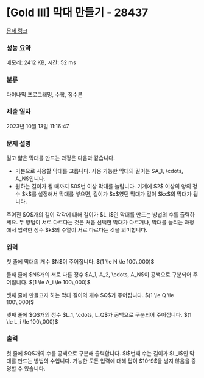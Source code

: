 # [Gold III] 막대 만들기 - 28437 

[문제 링크](https://www.acmicpc.net/problem/28437) 

### 성능 요약

메모리: 2412 KB, 시간: 52 ms

### 분류

다이나믹 프로그래밍, 수학, 정수론

### 제출 일자

2023년 10월 13일 11:16:47

### 문제 설명

<p>길고 얇은 막대를 만드는 과정은 다음과 같습니다.</p>

<ul>
	<li>기본으로 사용할 막대를 고릅니다. 사용 가능한 막대의 길이는 $A_1, \cdots, A_N$입니다.</li>
	<li>원하는 길이가 될 때까지 $0$번 이상 막대를 늘립니다. 기계에 $2$ 이상의 양의 정수 $k$를 설정해서 막대를 넣으면, 길이가 $x$였던 막대가 길이 $kx$의 막대가 됩니다.</li>
</ul>

<p>주어진 $Q$개의 길이 각각에 대해 길이가 $L_i$인 막대를 만드는 방법의 수를 출력하세요. 두 방법이 서로 다르다는 것은 처음 선택한 막대가 다르거나, 막대를 늘리는 과정에서 입력한 정수 $k$의 수열이 서로 다르다는 것을 의미합니다.</p>

### 입력 

 <p>첫 줄에 막대의 개수 $N$이 주어집니다. $(1 \le N \le 100\,000)$</p>

<p>둘째 줄에 $N$개의 서로 다른 정수 $A_1, A_2, \cdots, A_N$이 공백으로 구분되어 주어집니다. $(1 \le A_i \le 100\,000)$</p>

<p>셋째 줄에 만들고자 하는 막대 길이의 개수 $Q$가 주어집니다. $(1 \le Q \le 100\,000)$</p>

<p>넷째 줄에 $Q$개의 정수 $L_1, \cdots, L_Q$가 공백으로 구분되어 주어집니다. $(1 \le L_i \le 100\,000)$</p>

### 출력 

 <p>첫 줄에 $Q$개의 수를 공백으로 구분해 출력합니다. $i$번째 수는 길이가 $L_i$인 막대를 만드는 방법의 수입니다. 가능한 모든 입력에 대해 답이 $10^9$을 넘지 않음을 증명할 수 있습니다.</p>

